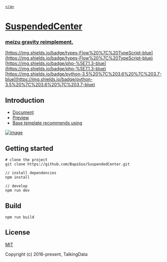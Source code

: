<p align="center">
    <a href="https://81.71.127.42">
        
    </a>
</p>

<h1>
SuspendedCenter
    <h3>meizu gravity reimplement.</h3>
</h1>

[https://img.shields.io/badge/types-Flow%20%7C%20TypeScript-blue](https://img.shields.io/badge/types-Flow%20%7C%20TypeScript-blue)
[https://img.shields.io/badge/php-%5E7.1.3-blue](https://img.shields.io/badge/php-%5E7.1.3-blue)
[https://img.shields.io/badge/python-3.5%20%7C%203.6%20%7C%203.7-blue](https://img.shields.io/badge/python-3.5%20%7C%203.6%20%7C%203.7-blue)

## Introduction


- [Document]()
- [Preview](https://81.71.127.42/)
- [Base template recommends using]()

[![image](https://file.iviewui.com/admin-dist/admin-preview.png)](https://github.com/BapiGso/SuspendedCenter/blob/main/poster/1.webp)


## Getting started
```bush
# clone the project
git clone https://github.com/BapiGso/SuspendedCenter.git

// install dependencies
npm install

// develop
npm run dev
```

## Build
```bush
npm run build
```

## License
[MIT](http://opensource.org/licenses/MIT)

Copyright (c) 2016-present, TalkingData
